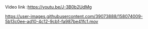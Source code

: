 Video link :https://youtu.be/J-3B0b2UdMg



https://user-images.githubusercontent.com/39073888/158074009-5b13c0ee-ad10-4c12-9cb1-fa987be41fc1.mov

